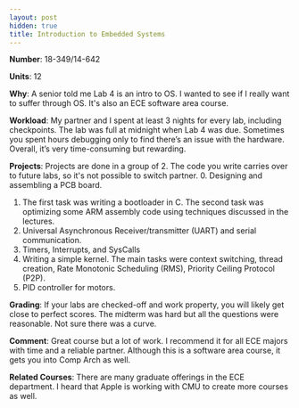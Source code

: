 ```yaml
---
layout: post
hidden: true
title: Introduction to Embedded Systems
---
```

**Number**: 18-349/14-642

**Units**: 12

**Why**: A senior told me Lab 4 is an intro to OS. I wanted to see if I really want to suffer through OS. It's also an ECE software area course.

**Workload**: My partner and I spent at least 3 nights for every lab, including checkpoints. The lab was full at midnight when Lab 4 was due. Sometimes you spent hours debugging only to find there’s an issue with the hardware. Overall, it’s very time-consuming but rewarding.

**Projects**: Projects are done in a group of 2. The code you write carries over to future labs, so it's not possible to switch partner.
0. Designing and assembling a PCB board.
1. The first task was writing a bootloader in C. The second task was optimizing some ARM assembly code using techniques discussed in the lectures.
2. Universal Asynchronous Receiver/transmitter (UART) and serial communication.
3. Timers, Interrupts, and SysCalls
4. Writing a simple kernel. The main tasks were context switching, thread creation, Rate Monotonic Scheduling (RMS), Priority Ceiling Protocol (P2P).
5. PID controller for motors.

**Grading**: If your labs are checked-off and work property, you will likely get close to perfect scores. The midterm was hard but all the questions were reasonable. Not sure there was a curve.

**Comment**: Great course but a lot of work. I recommend it for all ECE majors with time and a reliable partner. Although this is a software area course, it gets you into Comp Arch as well. 

**Related Courses**: There are many graduate offerings in the ECE department. I heard that Apple is working with CMU to create more courses as well.